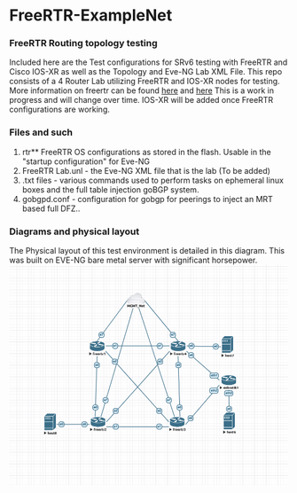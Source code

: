 # FreeRTR-ExampleNet

### FreeRTR Routing topology testing
Included here are the Test configurations for SRv6 testing with FreeRTR and Cisco IOS-XR as well as the Topology and Eve-NG Lab XML File. This repo consists of a 4 Router Lab utilizing FreeRTR and IOS-XR nodes for testing. More information on freertr can be found [here](https://forwardingplane.net/2019/03/02/freertr-as-a-lab-environment/) and [here](http://freerouter.nop.hu/)
This is a work in progress and will change over time.  IOS-XR will be added once FreeRTR configurations are working.

### Files and such

1. rtr** FreeRTR OS configurations as stored in the flash. Usable in the "startup configuration" for Eve-NG
2. FreeRTR Lab.unl - the Eve-NG XML file that is the lab (To be added)
3. .txt files - various commands used to perform tasks on ephemeral linux boxes and the full table injection goBGP system.
4. gobgpd.conf - configuration for gobgp for peerings to inject an MRT based full DFZ.. 

### Diagrams and physical layout

The Physical layout of this test environment is detailed in this diagram. This was built on EVE-NG bare metal server with significant horsepower.
![Physical lab Topology](https://github.com/buraglio/FreeRTR-Examplenet/blob/master/Network%20Diagram.png?raw=true "Physical Lab Topology")
